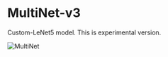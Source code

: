 # MultiNet-v3
Custom-LeNet5 model. This is experimental version.

![MultiNet](https://user-images.githubusercontent.com/53563433/174760623-be868a41-ee3e-4389-abe2-c6d47e03e54b.jpg)
